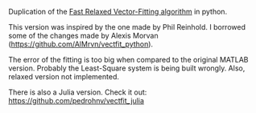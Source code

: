 Duplication of the [Fast Relaxed Vector-Fitting algorithm](http://www.sintef.no/Projectweb/VECTFIT/) in python.

This version was inspired by the one made by Phil Reinhold. I borrowed some of the changes made by Alexis Morvan (https://github.com/AlMrvn/vectfit_python).

The error of the fitting is too big when compared to the original MATLAB version. Probably the Least-Square system is being built wrongly. Also, relaxed version not implemented.

There is also a Julia version. Check it out: https://github.com/pedrohnv/vectfit_julia
